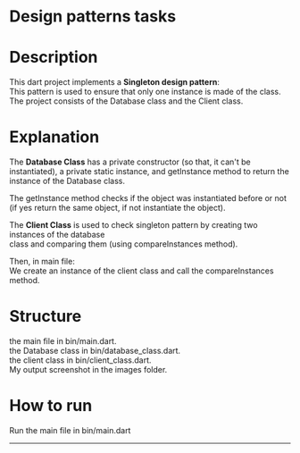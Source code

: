 # Design patterns tasks

# Description

This dart project implements a **Singleton design pattern**:                             
This pattern is used to ensure that only one instance is made of
the class.                    
The project consists of the Database class and the Client class.

# Explanation

The **Database Class** has a private constructor (so that, it can't be instantiated), a private
static instance, and getInstance method
to return the instance of the Database class.                     

The getInstance method checks if the object was
instantiated before or not (if yes return the same object, if not instantiate the object).         

The **Client Class** is used to check singleton pattern by creating two instances of the database                 
class and comparing them (using compareInstances method).                  

Then, in main file:                    
We create an instance of the client class and call the compareInstances method.                   

# Structure

the main file in bin/main.dart.                          
the Database class in bin/database_class.dart.                
the client class in bin/client_class.dart.                         
My output screenshot in the images folder.              

# How to run

Run the main file in bin/main.dart

--------------------------------------------

